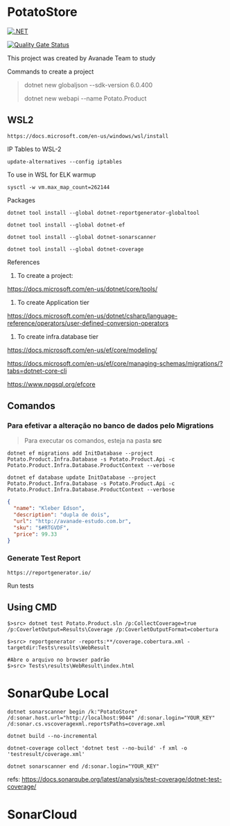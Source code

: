 
# PotatoStore

[![.NET](https://github.com/felipementel/PotatoStore/actions/workflows/dotnet-estudo.yml/badge.svg?branch=main)](https://github.com/felipementel/PotatoStore/actions/workflows/dotnet-estudo.yml)

[![Quality Gate Status](https://sonarcloud.io/api/project_badges/measure?project=felipementel_PotatoStore&metric=alert_status)](https://sonarcloud.io/summary/new_code?id=felipementel_PotatoStore)

This project was created by Avanade Team to study

Commands to create a project
> dotnet new globaljson --sdk-version 6.0.400
> 
> dotnet new webapi --name Potato.Product

## WSL2

````
https://docs.microsoft.com/en-us/windows/wsl/install
````

IP Tables to WSL-2
```
update-alternatives --config iptables
```

To use in WSL for ELK warmup

```
sysctl -w vm.max_map_count=262144
```

Packages

```
dotnet tool install --global dotnet-reportgenerator-globaltool
```
```
dotnet tool install --global dotnet-ef
```
```
dotnet tool install --global dotnet-sonarscanner
```
```
dotnet tool install --global dotnet-coverage
```

References

1. To create a project:

https://docs.microsoft.com/en-us/dotnet/core/tools/

1. To create Application tier

https://docs.microsoft.com/en-us/dotnet/csharp/language-reference/operators/user-defined-conversion-operators

1. To create infra.database tier
 
https://docs.microsoft.com/en-us/ef/core/modeling/

https://docs.microsoft.com/en-us/ef/core/managing-schemas/migrations/?tabs=dotnet-core-cli

https://www.npgsql.org/efcore

## Comandos

### Para efetivar a alteração no banco de dados pelo Migrations

> Para executar os comandos, esteja na pasta <b>src</b>

```
dotnet ef migrations add InitDatabase --project Potato.Product.Infra.Database -s Potato.Product.Api -c Potato.Product.Infra.Database.ProductContext --verbose
```

```
dotnet ef database update InitDatabase --project Potato.Product.Infra.Database -s Potato.Product.Api -c Potato.Product.Infra.Database.ProductContext --verbose
```

```json
{
  "name": "Kleber Edson",
  "description": "dupla de dois",
  "url": "http://avanade-estudo.com.br",
  "sku": "$#RTGVDF",
  "price": 99.33
}
```
### Generate Test Report
````
https://reportgenerator.io/
````

Run tests

## Using CMD

````
$>src> dotnet test Potato.Product.sln /p:CollectCoverage=true /p:CoverletOutput=Results\Coverage /p:CoverletOutputFormat=cobertura
````
````
$>src> reportgenerator -reports:**/coverage.cobertura.xml -targetdir:Tests\results\WebResult
````
````
#Abre o arquivo no browser padrão
$>src> Tests\results\WebResult\index.html
````

# SonarQube Local
````
dotnet sonarscanner begin /k:"PotatoStore" /d:sonar.host.url="http://localhost:9044" /d:sonar.login="YOUR_KEY" /d:sonar.cs.vscoveragexml.reportsPaths=coverage.xml 

dotnet build --no-incremental

dotnet-coverage collect 'dotnet test --no-build' -f xml -o 'testresult/coverage.xml'

dotnet sonarscanner end /d:sonar.login="YOUR_KEY"
````

refs: https://docs.sonarqube.org/latest/analysis/test-coverage/dotnet-test-coverage/

# SonarCloud
